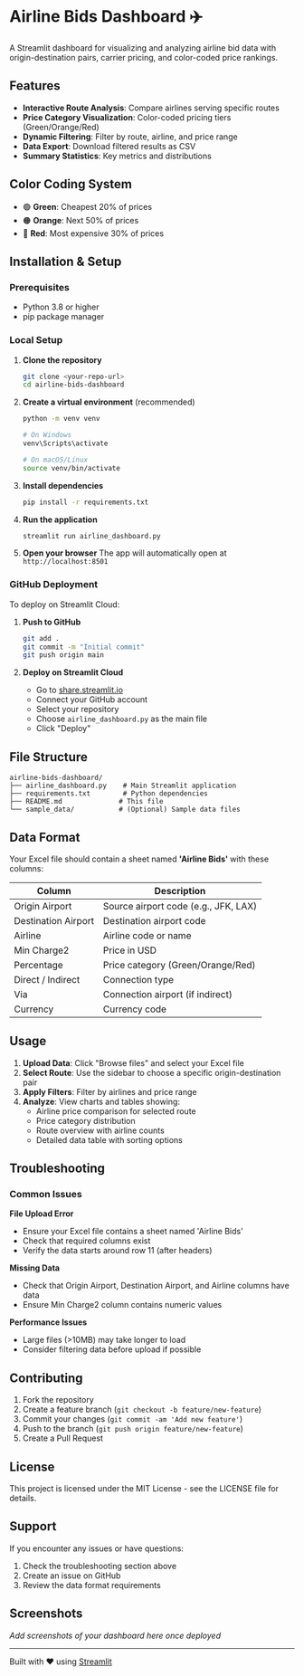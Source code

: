 # Airline Bids Dashboard ✈️

A Streamlit dashboard for visualizing and analyzing airline bid data with origin-destination pairs, carrier pricing, and color-coded price rankings.

## Features

- **Interactive Route Analysis**: Compare airlines serving specific routes
- **Price Category Visualization**: Color-coded pricing tiers (Green/Orange/Red)
- **Dynamic Filtering**: Filter by route, airline, and price range
- **Data Export**: Download filtered results as CSV
- **Summary Statistics**: Key metrics and distributions

## Color Coding System

- 🟢 **Green**: Cheapest 20% of prices
- 🟠 **Orange**: Next 50% of prices  
- 🔴 **Red**: Most expensive 30% of prices

## Installation & Setup

### Prerequisites
- Python 3.8 or higher
- pip package manager

### Local Setup

1. **Clone the repository**
   ```bash
   git clone <your-repo-url>
   cd airline-bids-dashboard
   ```

2. **Create a virtual environment** (recommended)
   ```bash
   python -m venv venv
   
   # On Windows
   venv\Scripts\activate
   
   # On macOS/Linux
   source venv/bin/activate
   ```

3. **Install dependencies**
   ```bash
   pip install -r requirements.txt
   ```

4. **Run the application**
   ```bash
   streamlit run airline_dashboard.py
   ```

5. **Open your browser**
   The app will automatically open at `http://localhost:8501`

### GitHub Deployment

To deploy on Streamlit Cloud:

1. **Push to GitHub**
   ```bash
   git add .
   git commit -m "Initial commit"
   git push origin main
   ```

2. **Deploy on Streamlit Cloud**
   - Go to [share.streamlit.io](https://share.streamlit.io)
   - Connect your GitHub account
   - Select your repository
   - Choose `airline_dashboard.py` as the main file
   - Click "Deploy"

## File Structure

```
airline-bids-dashboard/
├── airline_dashboard.py    # Main Streamlit application
├── requirements.txt        # Python dependencies
├── README.md              # This file
└── sample_data/           # (Optional) Sample data files
```

## Data Format

Your Excel file should contain a sheet named **'Airline Bids'** with these columns:

| Column | Description |
|--------|-------------|
| Origin Airport | Source airport code (e.g., JFK, LAX) |
| Destination Airport | Destination airport code |
| Airline | Airline code or name |
| Min Charge2 | Price in USD |
| Percentage | Price category (Green/Orange/Red) |
| Direct / Indirect | Connection type |
| Via | Connection airport (if indirect) |
| Currency | Currency code |

## Usage

1. **Upload Data**: Click "Browse files" and select your Excel file
2. **Select Route**: Use the sidebar to choose a specific origin-destination pair
3. **Apply Filters**: Filter by airlines and price range
4. **Analyze**: View charts and tables showing:
   - Airline price comparison for selected route
   - Price category distribution
   - Route overview with airline counts
   - Detailed data table with sorting options

## Troubleshooting

### Common Issues

**File Upload Error**
- Ensure your Excel file contains a sheet named 'Airline Bids'
- Check that required columns exist
- Verify the data starts around row 11 (after headers)

**Missing Data**
- Check that Origin Airport, Destination Airport, and Airline columns have data
- Ensure Min Charge2 column contains numeric values

**Performance Issues**
- Large files (>10MB) may take longer to load
- Consider filtering data before upload if possible

## Contributing

1. Fork the repository
2. Create a feature branch (`git checkout -b feature/new-feature`)
3. Commit your changes (`git commit -am 'Add new feature'`)
4. Push to the branch (`git push origin feature/new-feature`)
5. Create a Pull Request

## License

This project is licensed under the MIT License - see the LICENSE file for details.

## Support

If you encounter any issues or have questions:
1. Check the troubleshooting section above
2. Create an issue on GitHub
3. Review the data format requirements

## Screenshots

*Add screenshots of your dashboard here once deployed*

---

Built with ❤️ using [Streamlit](https://streamlit.io/)
